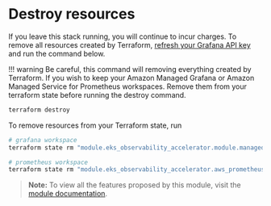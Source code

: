 # Destroy resources

If you leave this stack running, you will continue to incur charges. To remove all resources
created by Terraform, [refresh your Grafana API key](https://aws-observability.github.io/terraform-aws-observability-accelerator/eks/#6-grafana-api-key) and run the command below.

!!! warning
    Be careful, this command will removing everything created by Terraform. If you wish
    to keep your Amazon Managed Grafana or Amazon Managed Service for Prometheus workspaces. Remove     them
    from your terraform state before running the destroy command.

```bash
terraform destroy
```

To remove resources from your Terraform state, run

```bash
# grafana workspace
terraform state rm "module.eks_observability_accelerator.module.managed_grafana[0].aws_grafana_workspace.this[0]"

# prometheus workspace
terraform state rm "module.eks_observability_accelerator.aws_prometheus_workspace.this[0]"
```

> **Note:** To view all the features proposed by this module, visit the [module documentation](https://github.com/aws-observability/terraform-aws-observability-accelerator/tree/main/modules/workloads/infra).
